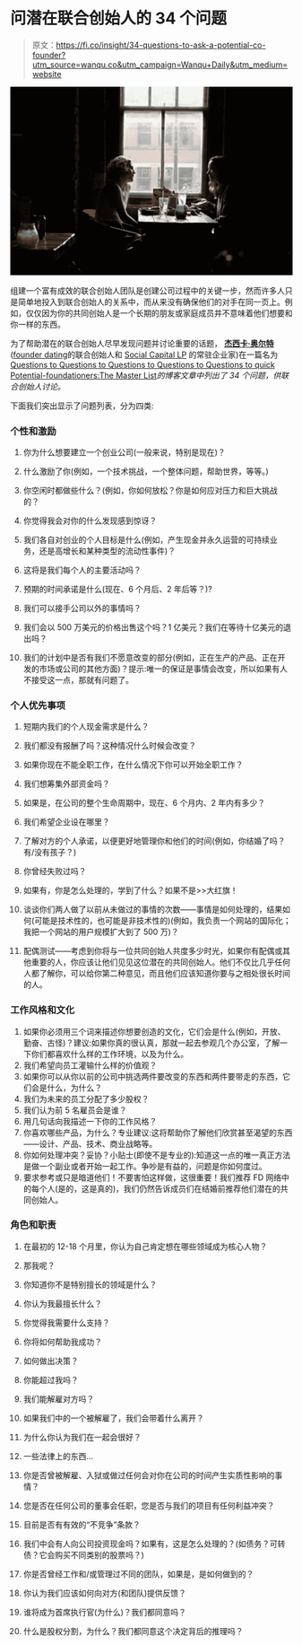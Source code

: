 # 问潜在联合创始人的 34 个问题

> 原文：<https://fi.co/insight/34-questions-to-ask-a-potential-co-founder?utm_source=wanqu.co&utm_campaign=Wanqu+Daily&utm_medium=website>

![Founder Institute Image](img/cc2a9d9bbf0abbdd39183a2a06aa8143.png)

组建一个富有成效的联合创始人团队是创建公司过程中的关键一步，然而许多人只是简单地投入到联合创始人的关系中，而从来没有确保他们的对手在同一页上。例如，仅仅因为你的共同创始人是一个长期的朋友或家庭成员并不意味着他们想要和你一样的东西。

为了帮助潜在的联合创始人尽早发现问题并讨论重要的话题， **[杰西卡·奥尔特](https://twitter.com/jalter)**([founder dating](http://founderdating.com/)的联合创始人和 [Social Capital LP](http://www.socialcapital.com/) 的常驻企业家)在一篇名为[Questions to Questions to Questions to Questions to Questions to quick Potential-foundationers:The Master List](http://founderdating.com/questions-to-ask-potential-cofounders/)*的博客文章中列出了 34 个问题，供联合创始人讨论。*

下面我们突出显示了问题列表，分为四类:

### 个性和激励

1.  你为什么想要建立一个创业公司(一般来说，特别是现在)？
2.  什么激励了你(例如，一个技术挑战，一个整体问题，帮助世界，等等。)
3.  你空闲时都做些什么？(例如，你如何放松？你是如何应对压力和巨大挑战的？
4.  你觉得我会对你的什么发现感到惊讶？
5.  我们各自对创业的个人目标是什么(例如，产生现金并永久运营的可持续业务，还是高增长和某种类型的流动性事件)？
6.  这将是我们每个人的主要活动吗？
7.  预期的时间承诺是什么(现在、6 个月后、2 年后等？)?

1.  我们可以接手公司以外的事情吗？
2.  我们会以 500 万美元的价格出售这个吗？1 亿美元？我们在等待十亿美元的退出吗？

9.  我们的计划中是否有我们不愿意改变的部分(例如，正在生产的产品、正在开发的市场或公司的其他方面)？提示:唯一的保证是事情会改变，所以如果有人不接受这一点，那就有问题了。

### 个人优先事项

1.  短期内我们的个人现金需求是什么？
2.  我们都没有报酬了吗？这种情况什么时候会改变？
3.  如果你现在不能全职工作，在什么情况下你可以开始全职工作？
4.  我们想筹集外部资金吗？

1.  如果是，在公司的整个生命周期中，现在、6 个月内、2 年内有多少？

6.  我们希望企业设在哪里？
7.  了解对方的个人承诺，以便更好地管理你和他们的时间(例如，你结婚了吗？有/没有孩子？)
8.  你曾经失败过吗？

1.  如果有，你是怎么处理的，学到了什么？如果不是>>大红旗！

10.  谈谈你们两人做了以前从未做过的事情的次数——事情是如何处理的，结果如何(可能是技术性的，也可能是非技术性的)(例如，我负责一个网站的国际化；我把一个网站的用户规模扩大到了 500 万)？
11.  配偶测试——考虑到你将与一位共同创始人共度多少时光，如果你有配偶或其他重要的人，你应该让他们见见这位潜在的共同创始人。他们不仅比几乎任何人都了解你，可以给你第二种意见，而且他们应该知道你要与之相处很长时间的人。

### 工作风格和文化

1.  如果你必须用三个词来描述你想要创造的文化，它们会是什么(例如，开放、勤奋、古怪)？建议:如果你真的很认真，那就一起去参观几个办公室，了解一下你们都喜欢什么样的工作环境，以及为什么。
2.  我们希望向员工灌输什么样的价值观？
3.  如果你可以从你以前的公司中挑选两件要改变的东西和两件要带走的东西，它们会是什么，为什么？
4.  我们为未来的员工分配了多少股权？
5.  我们认为前 5 名雇员会是谁？
6.  用几句话向我描述一下你的工作风格？
7.  你喜欢哪些产品，为什么？专业建议:这将帮助你了解他们欣赏甚至渴望的东西——设计、产品、技术、商业战略等。
8.  你如何处理冲突？妥协？小贴士(即使不是专业的):知道这一点的唯一真正方法是做一个副业或者开始一起工作。争吵是有益的，问题是你如何度过。
9.  要求参考或只是暗道他们！不要害怕这样做，这很重要！我们推荐 FD 网络中的每个人(是的，这是真的)，我们仍然告诉成员们在结婚前推荐他们潜在的共同创始人。

### 角色和职责

1.  在最初的 12-18 个月里，你认为自己肯定想在哪些领域成为核心人物？

1.  那我呢？
2.  你知道你不是特别擅长的领域是什么？

3.  你认为我最擅长什么？

1.  你觉得我需要什么支持？
2.  你将如何帮助我成功？

5.  如何做出决策？

1.  你能超过我吗？
2.  我们能解雇对方吗？
3.  如果我们中的一个被解雇了，我们会带着什么离开？

7.  为什么你认为我们在一起会很好？
8.  一些法律上的东西…

1.  你是否曾被解雇、入狱或做过任何会对你在公司的时间产生实质性影响的事情？
2.  您是否在任何公司的董事会任职，您是否与我们的项目有任何利益冲突？
3.  目前是否有有效的“不竞争”条款？
4.  我们中会有人向公司投资现金吗？如果有，这是怎么处理的？(如债务？可转债？它会购买不同类别的股票吗？)

10.  你是否曾经工作和/或管理过不同的团队，如果是，是如何做到的？
11.  你认为我们应该如何向对方(和团队)提供反馈？
12.  谁将成为首席执行官(为什么)？我们都同意吗？
13.  什么是股权分割，为什么？我们都同意这个决定背后的推理吗？

